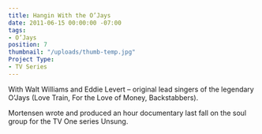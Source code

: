 ```yaml
---
title: Hangin With the O’Jays
date: 2011-06-15 00:00:00 -07:00
tags:
- O’Jays
position: 7
thumbnail: "/uploads/thumb-temp.jpg"
Project Type:
- TV Series
---
```


With Walt Williams and Eddie Levert – original lead singers of the legendary O’Jays (Love Train, For the Love of Money, Backstabbers).


Mortensen wrote and produced an hour documentary last fall on the soul group for the TV One series Unsung.
